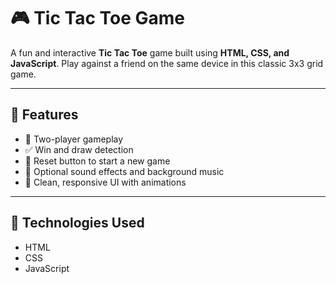 # 🎮 Tic Tac Toe Game

A fun and interactive **Tic Tac Toe** game built using **HTML, CSS, and JavaScript**. Play against a friend on the same device in this classic 3x3 grid game.

---

## 🧩 Features

- 🎲 Two-player gameplay
- ✅ Win and draw detection
- 🔄 Reset button to start a new game
- 🎵 Optional sound effects and background music
- 🎨 Clean, responsive UI with animations

---

## 🚀 Technologies Used

- HTML
- CSS
- JavaScript
